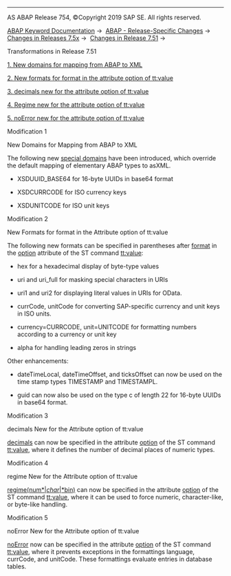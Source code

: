   

* * *

AS ABAP Release 754, ©Copyright 2019 SAP SE. All rights reserved.

[ABAP Keyword Documentation](https://help.sap.com/doc/abapdocu_754_index_htm/7.54/en-US/abenabap.htm) →  [ABAP - Release-Specific Changes](https://help.sap.com/doc/abapdocu_754_index_htm/7.54/en-US/abennews.htm) →  [Changes in Releases 7.5x](https://help.sap.com/doc/abapdocu_754_index_htm/7.54/en-US/abennews-75.htm) →  [Changes in Release 7.51](https://help.sap.com/doc/abapdocu_754_index_htm/7.54/en-US/abennews-751.htm) → 

Transformations in Release 7.51

[1\. New domains for mapping from ABAP to XML](#!ABAP_MODIFICATION_1@1@)

[2\. New formats for format in the attribute option of tt:value](#!ABAP_MODIFICATION_2@2@)

[3\. decimals new for the attribute option of tt:value](#!ABAP_MODIFICATION_3@3@)

[4\. Regime new for the attribute option of tt:value](#!ABAP_MODIFICATION_4@4@)

[5\. noError new for the attribute option of tt:value](#!ABAP_MODIFICATION_5@5@)

Modification 1

New Domains for Mapping from ABAP to XML

The following new [special domains](https://help.sap.com/doc/abapdocu_754_index_htm/7.54/en-US/abenabap_xslt_asxml_schema.htm) have been introduced, which override the default mapping of elementary ABAP types to asXML.

-   XSDUUID\_BASE64 for 16-byte UUIDs in base64 format
    
-   XSDCURRCODE for ISO currency keys
    
-   XSDUNITCODE for ISO unit keys
    

Modification 2

New Formats for format in the Attribute option of tt:value

The following new formats can be specified in parentheses after [format](https://help.sap.com/doc/abapdocu_754_index_htm/7.54/en-US/abenst_option_format.htm) in the [option](https://help.sap.com/doc/abapdocu_754_index_htm/7.54/en-US/abenst_option.htm) attribute of the ST command [tt:value](https://help.sap.com/doc/abapdocu_754_index_htm/7.54/en-US/abenst_tt_value_elementary.htm):

-   hex for a hexadecimal display of byte-type values
    
-   uri and uri\_full for masking special characters in URIs
    
-   uri1 and uri2 for displaying literal values in URIs for OData.
    
-   currCode, unitCode for converting SAP-specific currency and unit keys in ISO units.
    
-   currency=CURRCODE, unit=UNITCODE for formatting numbers according to a currency or unit key
    
-   alpha for handling leading zeros in strings
    

Other enhancements:

-   dateTimeLocal, dateTimeOffset, and ticksOffset can now be used on the time stamp types TIMESTAMP and TIMESTAMPL.
    
-   guid can now also be used on the type c of length 22 for 16-byte UUIDs in base64 format.
    

Modification 3

decimals New for the Attribute option of tt:value

[decimals](https://help.sap.com/doc/abapdocu_754_index_htm/7.54/en-US/abenst_option_format.htm) can now be specified in the attribute [option](https://help.sap.com/doc/abapdocu_754_index_htm/7.54/en-US/abenst_option.htm) of the ST command [tt:value](https://help.sap.com/doc/abapdocu_754_index_htm/7.54/en-US/abenst_tt_value_elementary.htm), where it defines the number of decimal places of numeric types.

Modification 4

regime New for the Attribute option of tt:value

[regime(num*|*char*|*bin)](https://help.sap.com/doc/abapdocu_754_index_htm/7.54/en-US/abenst_option_format.htm) can now be specified in the attribute [option](https://help.sap.com/doc/abapdocu_754_index_htm/7.54/en-US/abenst_option.htm) of the ST command [tt:value](https://help.sap.com/doc/abapdocu_754_index_htm/7.54/en-US/abenst_tt_value_elementary.htm), where it can be used to force numeric, character-like, or byte-like handling.

Modification 5

noError New for the Attribute option of tt:value

[noError](https://help.sap.com/doc/abapdocu_754_index_htm/7.54/en-US/abenst_option_format.htm) now can be specified in the attribute [option](https://help.sap.com/doc/abapdocu_754_index_htm/7.54/en-US/abenst_option.htm) of the ST command [tt:value](https://help.sap.com/doc/abapdocu_754_index_htm/7.54/en-US/abenst_tt_value_elementary.htm), where it prevents exceptions in the formattings language, currCode, and unitCode. These formattings evaluate entries in database tables.